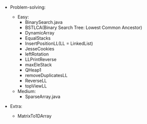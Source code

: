 - Problem-solving:
    - Easy:
        - BinarySearch.java
        - BSTLCA(Binary Search Tree: Lowest Common Ancestor)
        - DynamicArray
        - EqualStacks
        - InsertPositionLL(LL = LinkedList)
        - JesseCookies
        - leftRotation
        - LLPrintReverse
        - maxEleStack
        - QHeap1
        - removeDuplicatesLL
        - ReverseLL
        - topViewLL
    - Medium:
        - SparseArray.java

- Extra:
    - MatrixTo1DArray